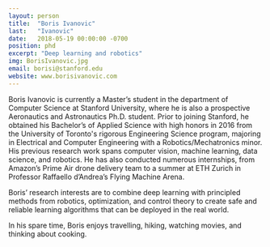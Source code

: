 ```yaml
---
layout: person
title:  "Boris Ivanovic"
last:   "Ivanovic"
date:   2018-05-19 00:00:00 -0700
position: phd
excerpt: "Deep learning and robotics"
img: BorisIvanovic.jpg
email: borisi@stanford.edu
website: www.borisivanovic.com
---
```


Boris Ivanovic is currently a Master’s student in the department of Computer Science at Stanford University, where he is also a prospective Aeronautics and Astronautics Ph.D. student. Prior to joining Stanford, he obtained his Bachelor’s of Applied Science with high honors in 2016 from the University of Toronto's rigorous Engineering Science program, majoring in Electrical and Computer Engineering with a Robotics/Mechatronics minor. His previous research work spans computer vision, machine learning, data science, and robotics. He has also conducted numerous internships, from Amazon’s Prime Air drone delivery team to a summer at ETH Zurich in Professor Raffaello d’Andrea’s Flying Machine Arena.

Boris’ research interests are to combine deep learning with principled methods from robotics, optimization, and control theory to create safe and reliable learning algorithms that can be deployed in the real world.

In his spare time, Boris enjoys travelling, hiking, watching movies, and thinking about cooking.
